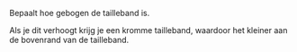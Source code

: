 Bepaalt hoe gebogen de tailleband is.

Als je dit verhoogt krijg je een kromme tailleband, waardoor het kleiner aan de bovenrand van de tailleband.
